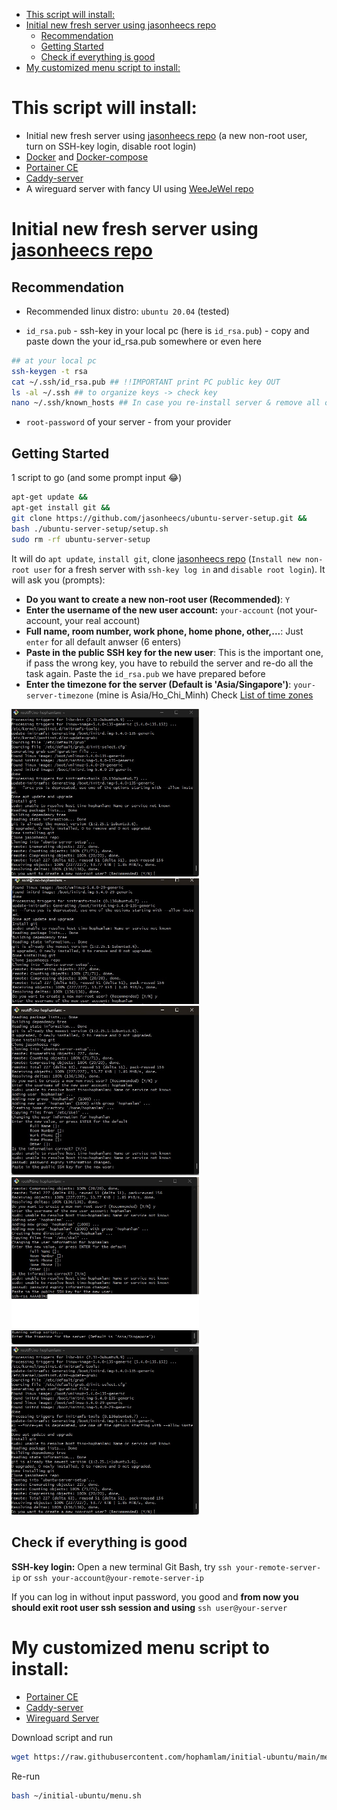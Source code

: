 - [This script will install:](#this-script-will-install)
- [Initial new fresh server using jasonheecs repo](#initial-new-fresh-server-using-jasonheecs-repo)
  - [Recommendation](#recommendation)
  - [Getting Started](#getting-started)
  - [Check if everything is good](#check-if-everything-is-good)
- [My customized menu script to install:](#my-customized-menu-script-to-install)

# This script will install:

- Initial new fresh server using [jasonheecs repo](https://github.com/jasonheecs/ubuntu-server-setup) (a new non-root user, turn on SSH-key login, disable root login)
- [Docker](https://www.digitalocean.com/community/tutorials/how-to-install-and-use-docker-on-ubuntu-20-04) and [Docker-compose](https://www.digitalocean.com/community/tutorials/how-to-install-and-use-docker-compose-on-ubuntu-20-04)
- [Portainer CE](https://docs.portainer.io/start/install-ce)
- [Caddy-server](https://caddyserver.com/)
- A wireguard server with fancy UI using [WeeJeWel repo](https://github.com/WeeJeWel/wg-easy)

# Initial new fresh server using [jasonheecs repo](https://github.com/jasonheecs/ubuntu-server-setup)

## Recommendation

- Recommended linux distro: `ubuntu 20.04` (tested)

- `id_rsa.pub` - ssh-key in your local pc (here is `id_rsa.pub`) - copy and paste down the your id_rsa.pub somewhere or even here

```bash
## at your local pc
ssh-keygen -t rsa
cat ~/.ssh/id_rsa.pub ## !!IMPORTANT print PC public key OUT
ls -al ~/.ssh ## to organize keys -> check key
nano ~/.ssh/known_hosts ## In case you re-install server & remove all old ssh-key from the rebuilt server
```

- `root-password` of your server - from your provider

## Getting Started

1 script to go (and some prompt input 😂)

```bash
apt-get update &&
apt-get install git &&
git clone https://github.com/jasonheecs/ubuntu-server-setup.git &&
bash ./ubuntu-server-setup/setup.sh
sudo rm -rf ubuntu-server-setup
```

It will do `apt update`, `install git`, clone [jasonheecs repo](https://github.com/jasonheecs/ubuntu-server-setup) (`Install new non-root user` for a fresh server with `ssh-key log in` and `disable root login`). It will ask you (prompts):

- **Do you want to create a new non-root user (Recommended)**: `Y`
- **Enter the username of the new user account:** `your-account` (not your-account, your real account)
- **Full name, room number, work phone, home phone, other,...**: Just `enter` for all default anwser (6 enters)
- **Paste in the public SSH key for the new user**: This is the important one, if pass the wrong key, you have to rebuild the server and re-do all the task again. Paste the `id_rsa.pub` we have prepared before
- **Enter the timezone for the server (Default is 'Asia/Singapore')**: `your-server-timezone` (mine is Asia/Ho_Chi_Minh) Check [List of time zones](https://en.wikipedia.org/wiki/List_of_tz_database_time_zones)

<img src="image/create-new-non-root-user.jpg" width="300"><img src="image/new-user-account.jpg" width="300"><img src="image/ssh-key.jpg" width="300"><img src="image/timezone.jpg" width="300"><img src="https://raw.githubusercontent.com/hophamlam/initial-server/main/image/create-new-non-root-user.jpg" width="300">

## Check if everything is good

**SSH-key login:**
Open a new terminal Git Bash, try `ssh your-remote-server-ip` or `ssh your-account@your-remote-server-ip`

If you can log in without input password, you good and **from now you should exit root user ssh session and using** `ssh user@your-server`

# My customized menu script to install:

- [Portainer CE](https://docs.portainer.io/start/install-ce)
- [Caddy-server](https://caddyserver.com/)
- [Wireguard Server](https://github.com/WeeJeWel/wg-easy)

Download script and run

```bash
wget https://raw.githubusercontent.com/hophamlam/initial-ubuntu/main/menu.sh -P ~/initial-ubuntu/ && bash ~/initial-ubuntu/menu.sh
```

Re-run

```bash
bash ~/initial-ubuntu/menu.sh
```
